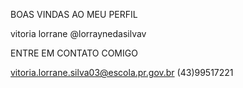 BOAS VINDAS AO MEU PERFIL

vitoria lorrane
@lorraynedasilvav

ENTRE EM CONTATO COMIGO 

vitoria.lorrane.silva03@escola.pr.gov.br
(43)99517221
